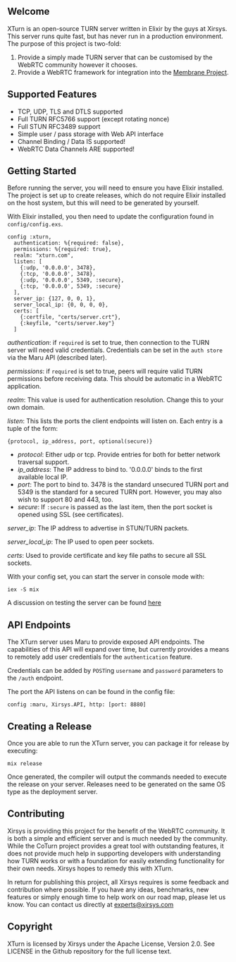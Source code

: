 ## Welcome

XTurn is an open-source TURN server written in Elixir by the guys at Xirsys.  This server runs quite fast, but has never run in a production environment. The purpose of this project is two-fold:

1. Provide a simply made TURN server that can be customised by the WebRTC community however it chooses.
2. Provide a WebRTC framework for integration into the [Membrane Project](https://membraneframework.org).

## Supported Features

- TCP, UDP, TLS and DTLS supported
- Full TURN RFC5766 support (except rotating nonce)
- Full STUN RFC3489 support
- Simple user / pass storage with Web API interface
- Channel Binding / Data IS supported!
- WebRTC Data Channels ARE supported!

## Getting Started

Before running the server, you will need to ensure you have Elixir installed. The project is set up to create releases, which do not require Elixir installed on the host system, but this will need to be generated by yourself.

With Elixir installed, you then need to update the configuration found in `config/config.exs`.

    config :xturn,
      authentication: %{required: false},
      permissions: %{required: true},
      realm: "xturn.com",
      listen: [
        {:udp, '0.0.0.0', 3478},
        {:tcp, '0.0.0.0', 3478},
        {:udp, '0.0.0.0', 5349, :secure},
        {:tcp, '0.0.0.0', 5349, :secure}
      ],
      server_ip: {127, 0, 0, 1},
      server_local_ip: {0, 0, 0, 0},
      certs: [
        {:certfile, "certs/server.crt"},
        {:keyfile, "certs/server.key"}
      ]

*authentication*: if `required` is set to true, then connection to the TURN server will need valid credentials. Credentials can be set in the `auth store` via the Maru API (described later).

*permissions*: if `required` is set to true, peers will require valid TURN permissions before receiving data.  This should be automatic in a WebRTC application.

*realm*: This value is used for authentication resolution. Change this to your own domain.

*listen*: This lists the ports the client endpoints will listen on.  Each entry is a tuple of the form:

    {protocol, ip_address, port, optional(secure)}

- *protocol*: Either udp or tcp. Provide entries for both for better network traversal support.
- *ip_address*: The IP address to bind to. '0.0.0.0' binds to the first available local IP.
- *port*: The port to bind to. 3478 is the standard unsecured TURN port and 5349 is the standard for a secured TURN port. However, you may also wish to support 80 and 443, too.
- *secure*: If `:secure` is passed as the last item, then the port socket is opened using SSL (see certificates).

*server_ip*: The IP address to advertise in STUN/TURN packets.

*server_local_ip*: The IP used to open peer sockets.

*certs*: Used to provide certificate and key file paths to secure all SSL sockets.

With your config set, you can start the server in console mode with:

    iex -S mix

A discussion on testing the server can be found [here](getting_started.md)

## API Endpoints

The XTurn server uses Maru to provide exposed API endpoints. The capabilities of this API will expand over time, but currently provides a means to remotely add user credentials for the `authentication` feature.

Credentials can be added by `POST`ing `username` and `password` parameters to the `/auth` endpoint.

The port the API listens on can be found in the config file:

    config :maru, Xirsys.API, http: [port: 8880]

## Creating a Release

Once you are able to run the XTurn server, you can package it for release by executing:

    mix release

Once generated, the compiler will output the commands needed to execute the release on your server. Releases need to be generated on the same OS type as the deployment server.

## Contributing

Xirsys is providing this project for the benefit of the WebRTC community. It is both a simple and efficient server and is much needed by the community.  While the CoTurn project provides a great tool with outstanding features, it does not provide much help in supporting developers with understanding how TURN works or with a foundation for easily extending functionality for their own needs. Xirsys hopes to remedy this with XTurn.

In return for publishing this project, all Xirsys requires is some feedback and contribution where possible.  If you have any ideas, benchmarks, new features or simply enough time to help work on our road map, please let us know. You can contact us directly at [experts@xirsys.com](mailto://experts@xirsys.com)

## Copyright

XTurn is licensed by Xirsys under the Apache License, Version 2.0. See LICENSE in the Github repository for the full license text.